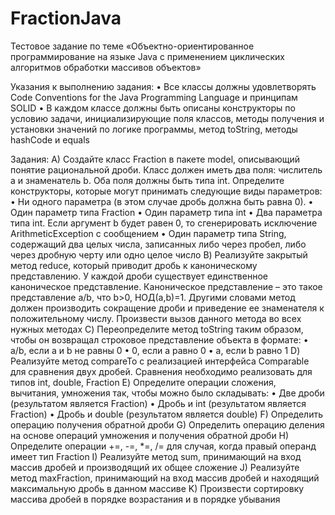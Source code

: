 # FractionJava

Тестовое задание по теме «Объектно-ориентированное программирование на языке Java с применением циклических алгоритмов обработки массивов объектов»

Указания к выполнению задания:
•	Все классы должны удовлетворять Code Conventions for the Java Programming Language и принципам SOLID
•	В каждом классе должны быть описаны конструкторы по условию задачи, инициализирующие поля классов, методы получения и установки значений по логике программы, метод toString, методы hashCode и equals

Задания:
A)	Создайте класс Fraction в пакете model, описывающий понятие рациональной дроби. Класс должен иметь два поля: числитель a и знаменатель b. Оба поля должны быть типа int. 
Определите конструкторы, которые могут принимать следующие виды параметров:
•	Ни одного параметра (в этом случае дробь должна быть равна 0).
•	Один параметр типа Fraction
•	Один параметр типа int
•	Два параметра типа int. Если аргумент b будет равен 0, то сгенерировать исключение ArithmeticException с сообщением
•	Один параметр типа String, содержащий два целых числа, записанных либо через пробел, либо через дробную черту или одно целое число
B)	Реализуйте закрытый метод reduce, который приводит дробь к каноническому представлению. У каждой дроби существует единственное каноническое представление. Каноническое представление – это такое представление a/b, что b>0, НОД(a,b)=1. Другими словами метод должен производить сокращение дроби и приведение ее знаменателя к положительному числу. Произвести вызов данного метода во всех нужных методах
C)	Переопределите метод toString таким образом, чтобы он возвращал строковое представление объекта в формате:
•	a/b, если a и b не равны 0
•	0, если а равно 0
•	а, если b равно 1
D)	Реализуйте метод compareTo с реализацией интерфейса Comparable для сравнения двух дробей. Сравнения необходимо реализовать для типов int, double, Fraction
E)	Определите операции сложения, вычитания, умножения так, чтобы можно было складывать:
•	Две дроби (результатом является Fraction)
•	Дробь и int (результатом является Fraction)
•	Дробь и double (результатом является double)
F)	Определить операцию получения обратной дроби
G)	Определить операцию деления на основе операций умножения и получения обратной дроби
H)	Определите операции +=, -=, *=, /= для случая, когда правый операнд имеет тип Fraction
I)	Реализуйте метод sum, принимающий на вход массив дробей и производящий их общее сложение
J)	Реализуйте метод maxFraction, принимающий на вход массив дробей и находящий максимальную дробь в данном массиве
K)	Произвести сортировку массива дробей в порядке возрастания и в порядке убывания

